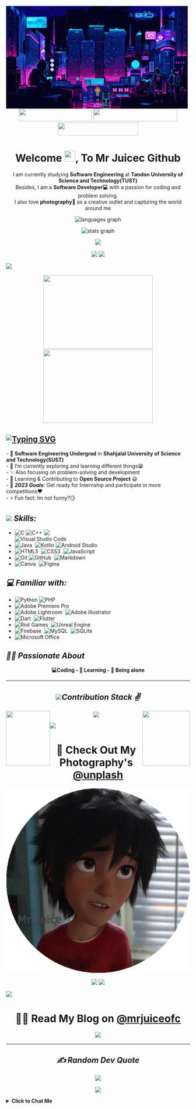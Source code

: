 <img align='center' src= "images/header.gif">
<div align="center">
<a href = "https://drive.google.com/file/d/1kLgjjzp-QV0_T0wh7G2JMoD9wPOvtpkG/view?usp=sharing" ><img src="https://img.shields.io/badge/My%20CV-%40Mr Juice-blue" width="200" height="35"></a>
<a href = "https://medium.com/me/stories/public" ><img src="https://img.shields.io/badge/Medium-Check%20My%20Blog-brightgreen" width="230" height="35"></a>
<a href = "https://mr-juice.vercel.app/" ><img src="https://img.shields.io/badge/Website-My%20Portfolio-red" width="220"height="35"></a>
</div>


<h1 align="center">Welcome <img src="https://media.giphy.com/media/hvRJCLFzcasrR4ia7z/giphy.gif" width="30px" height="30px">, To Mr Juicec Github </h1>


<p align="center" width="150px"> 
 I am currently studying <b>Software Engineering</b> at <b>Tandon University of Science and Technology(TUST)</b> <br>
 Besides, I am a <b>Software Developer💻</b> with a passion for coding and problem solving.<br>
 I also love <b>photography📸</b> as a creative outlet and capturing the world around me
</p>


 


<p align='center'>
<img src="https://github-readme-stats.vercel.app/api/top-langs?locale=en&hide_title=false&layout=compact&card_width=320&langs_count=8&theme=moltack&hide_border=false&username=mrjuice01"  width="450" height="180" alt="languages graph"  />
</p>

<p align='center'>
<img src="https://github-readme-stats.vercel.app/api?username=mrjuice01&theme=moltack&show_icons=true"  width="45%" alt="stats graph"  />
</p>
 
<p align="center">
<a herf = "https://wakatime.com/@mrjuice01">
<img src="https://github-readme-stats.vercel.app/api/wakatime?username=mrjuice01&theme=moltack&hide_border=true&layout=compact&hide_title=true&langs_count=14&range=all_time"  width="58%" /></a>
</p>
 
<p align="center">
<img width="40%" src="http://github-profile-summary-cards.vercel.app/api/cards/repos-per-language?username=mrjuice01&theme=moltack"  />
    
 <img width="40%" src="http://github-profile-summary-cards.vercel.app/api/cards/most-commit-language?username=mrjuice01&theme=moltack"  />
</p>

 <img src="https://user-images.githubusercontent.com/73097560/115834477-dbab4500-a447-11eb-908a-139a6edaec5c.gif">
<br>

<p align='center'>
<img src="https://camo.githubusercontent.com/cae12fddd9d6982901d82580bdf321d81fb299141098ca1c2d4891870827bf17/68747470733a2f2f6d69726f2e6d656469756d2e636f6d2f6d61782f313336302f302a37513379765349765f7430696f4a2d5a2e676966" width="300px" height="200">
<img src="https://media.giphy.com/media/qgQUggAC3Pfv687qPC/giphy.gif" width="300px" height="200">
</p>

## [![Typing SVG](https://readme-typing-svg.demolab.com?font=Fira+Code&weight=600&size=22&pause=1000&color=51C1F7&width=470&lines=I'm+Mr+Juice;I'm+a+Software+Engineering+Student;I'm+a+Software+Developer+;I'm+a+Full+Stark+Developer+;I'm+a+Youtuber+;I'm+a+Freelancer+;I'm+a+Blogger)](https://git.io/typing-svg)

<p align='left'>
- 🔭 <b>Software Engineering Undergrad</b> in <b>Shahjalal University of Science and Technology(SUST)</b><br>
- 🌱 I’m currently exploring and learning different things😁<br>
- ✨ Also focusing on problem-solving and development <br>
- 👯 Learning & Contributing to <b>Open Source Project</b> 😃<br>
- 🥅 <i><b>2023 Goals</b></i>: Get ready for Internship and participate in more competitions❤️ <br>
- ⚡ Fun fact: Im not funny?😏<br>
</p>

## <img src="https://media2.giphy.com/media/QssGEmpkyEOhBCb7e1/giphy.gif?cid=ecf05e47a0n3gi1bfqntqmob8g9aid1oyj2wr3ds3mg700bl&rid=giphy.gif" width ="27"><i> Skills:      </i>      

<p align = 'right'>
<img align='right' src="https://media.giphy.com/media/ZVik7pBtu9dNS/giphy.gif" width="400px">
</p>

- ![C](https://img.shields.io/badge/c-%2300599C.svg?style=for-the-badge&logo=c&logoColor=white)&nbsp;![C++](https://img.shields.io/badge/c++-%2300599C.svg?style=for-the-badge&logo=c%2B%2B&logoColor=white)&nbsp;![Visual Studio Code](https://img.shields.io/badge/Visual%20Studio%20Code-0078d7.svg?style=for-the-badge&logo=visual-studio-code&logoColor=white)
- ![Java](https://img.shields.io/badge/Java-ED8B00?style=for-the-badge&logo=java&logoColor=white)&nbsp; ![Kotlin](https://img.shields.io/badge/kotlin-%237F52FF.svg?style=for-the-badge&logo=kotlin&logoColor=white)&nbsp;![Android Studio](https://img.shields.io/badge/Android%20Studio-3DDC84.svg?style=for-the-badge&logo=android-studio&logoColor=white)
- ![HTML5](https://img.shields.io/badge/html5-%23E34F26.svg?style=for-the-badge&logo=html5&logoColor=white)&nbsp; ![CSS3](https://img.shields.io/badge/css3-%231572B6.svg?style=for-the-badge&logo=css3&logoColor=white)&nbsp; ![JavaScript](https://img.shields.io/badge/javascript-%23323330.svg?style=for-the-badge&logo=javascript&logoColor=%23F7DF1E)
- ![Git](https://img.shields.io/badge/git-%23F05033.svg?style=for-the-badge&logo=git&logoColor=white)&nbsp;![GitHub](https://img.shields.io/badge/github-%23121011.svg?style=for-the-badge&logo=github&logoColor=white)&nbsp; ![Markdown](https://img.shields.io/badge/markdown-%23000000.svg?style=for-the-badge&logo=markdown&logoColor=white)
- ![Canva](https://img.shields.io/badge/Canva-%2300C4CC.svg?style=for-the-badge&logo=Canva&logoColor=white)&nbsp; ![Figma](https://img.shields.io/badge/figma-%23F24E1E.svg?style=for-the-badge&logo=figma&logoColor=white)


## <i>💻 Familiar with: </i>

<p align = 'right'>
</p>

- ![Python](https://img.shields.io/badge/python-3670A0?style=for-the-badge&logo=python&logoColor=ffdd54)&nbsp;![PHP](https://img.shields.io/badge/php-%23777BB4.svg?style=for-the-badge&logo=php&logoColor=white)
- ![Adobe Premiere Pro](https://img.shields.io/badge/Adobe%20Premiere%20Pro-9999FF.svg?style=for-the-badge&logo=Adobe%20Premiere%20Pro&logoColor=white)
- ![Adobe Lightroom](https://img.shields.io/badge/Adobe%20Lightroom-31A8FF.svg?style=for-the-badge&logo=Adobe%20Lightroom&logoColor=white)&nbsp; ![Adobe Illustrator](https://img.shields.io/badge/adobe%20illustrator-%23FF9A00.svg?style=for-the-badge&logo=adobe%20illustrator&logoColor=white)
- ![Dart](https://img.shields.io/badge/dart-%230175C2.svg?style=for-the-badge&logo=dart&logoColor=white)&nbsp; ![Flutter](https://img.shields.io/badge/Flutter-%2302569B.svg?style=for-the-badge&logo=Flutter&logoColor=white)
- ![Riot Games](https://img.shields.io/badge/riotgames-D32936.svg?style=for-the-badge&logo=riotgames&logoColor=white)&nbsp; ![Unreal Engine](https://img.shields.io/badge/unrealengine-%23313131.svg?style=for-the-badge&logo=unrealengine&logoColor=white)
- ![Firebase](https://img.shields.io/badge/Firebase-039BE5?style=for-the-badge&logo=Firebase&logoColor=white)&nbsp; ![MySQL](https://img.shields.io/badge/mysql-%2300f.svg?style=for-the-badge&logo=mysql&logoColor=white)&nbsp; ![SQLite](https://img.shields.io/badge/sqlite-%2307405e.svg?style=for-the-badge&logo=sqlite&logoColor=white)
- ![Microsoft Office](https://img.shields.io/badge/Microsoft_Office-D83B01?style=for-the-badge&logo=microsoft-office&logoColor=white)

 
## <i>🙋‍♂️ Passionate About </i> 
<p align = 'center'>
<b>💻Coding - 📕 Learning - 👦 Being alone </b>
</p>


<hr>
<h2 align="center"><b><i><img src="https://media.giphy.com/media/iY8CRBdQXODJSCERIr/giphy.gif" width="35">Contribution Stack ✌️</i></b> </h2>
<p align="center">
<img align="left" src="https://media.tenor.com/l6hqyRVn4cwAAAAj/doctor-strange-in-the-multiverse-of-madness-doctor-strange.gif" width="120px" height="150px">
<img align="center" src="https://github-readme-streak-stats.herokuapp.com/?user=mrjuice01&theme=gotham&count_private=true" >
<img align="right" src="https://media.tenor.com/mmlF_mTw310AAAAj/doctor-strange-in-the-multiverse-of-madness-doctor-strange.gif"  width="130px" height="150px">
</p>
<!-- <p align="center">
<img align="center" src="https://github-readme-activity-graph.cyclic.app/graph?username=mrjuice01&theme=gotham" width="700" >
</p> -->

<img src="https://user-images.githubusercontent.com/73097560/115834477-dbab4500-a447-11eb-908a-139a6edaec5c.gif">
<br> 
 

<div align="center">
<h1> 📸 Check Out My Photography's <a href = "https://unsplash.com/@mrjuice01" >@unplash</a></h1>
</div>

<!-- ![myimge](1.png)
![myimge](2.png) -->
![e](images/Photography/3.gif)
 
<p align='center'>
<!-- <a href="https://twitter.com/mr_juice7" target="blank"><img src="https://img.shields.io/twitter/follow/Mr.Juice?logo=twitter&style=for-the-badge" alt="Mr.Juice" /></a>  -->
<a href="https://twitter.com/mr_juice7" target="blank"><img src="https://i.postimg.cc/zG8t3bpb/button-1.png" /></a> 
<a href="https://www.instagram.com/mr_juice7/" target="blank"><img src="https://i.postimg.cc/Qd6Y0W2r/button.png"  /></a> 
</p>

<img src="https://user-images.githubusercontent.com/73097560/115834477-dbab4500-a447-11eb-908a-139a6edaec5c.gif">
<br> 

<div align="center">
<h1>✍🏻 Read My Blog on <a href = "https://mrjuice-ofc.vercel.app/" >@mrjuiceofc</a></h1>
 
<a href = "https://medium.com/@sumontasaha80" ><img src="https://i.postimg.cc/26PZ6zS0/gg.png"></a>
</div>
 
<hr>
<p align='center'>
</p>

<h2 align="center"><b><i>✍️ Random Dev Quote</i></b> </h2>
<p align = 'center'>
<img align='center' src="https://media.giphy.com/media/hrSFdM4rg8VFpXyz2m/giphy.gif" width="400px">
</p>
<p align="center">
<img align = "center" src="https://quotes-github-readme.vercel.app/api?type=horizontal&theme=radical">
</p>

<!-- Contact Mr Juice -->
<b><details><summary>Click to Chat Me</summary></b>

## <i>📞 Connect with Mr Juice 

<div align="left">
  <a href="mailto:mrjuice017@gmail.com?subject=Want%20to%20contact%20you%20from%20github" target="_blank">
    <img src="https://raw.githubusercontent.com/maurodesouza/profile-readme-generator/master/src/assets/icons/social/gmail/default.svg" width="42" height="30" alt="gmail logo"  />
  </a>
  <a href="https://www.facebook.com/profile.php?id=100080634577978" target="_blank">
    <img src="https://raw.githubusercontent.com/maurodesouza/profile-readme-generator/master/src/assets/icons/social/facebook/default.svg" width="42" height="30" alt="facebook logo"  />
  </a>
  <a href="https://instagram.com/mr_juice7" target="_blank">
    <img src="https://raw.githubusercontent.com/maurodesouza/profile-readme-generator/master/src/assets/icons/social/instagram/default.svg" width="42" height="30" alt="instagram logo"  />
  </a>
  <a href="https://www.linkedin.com/in/mrjuiceofc/" target="_blank">
    <img src="https://raw.githubusercontent.com/maurodesouza/profile-readme-generator/master/src/assets/icons/social/linkedin/default.svg" width="42" height="30" alt="linkedin logo"  />
  </a>
  <a href="https://wa.me/+263780699988" target="_blank">
    <img src="https://raw.githubusercontent.com/maurodesouza/profile-readme-generator/master/src/assets/icons/social/whatsapp/default.svg" width="42" height="30" alt="whatsapp logo"  />
  </a>
  <a href="https://twitter.com/mr_juice7" target="_blank">
    <img src="https://raw.githubusercontent.com/maurodesouza/profile-readme-generator/master/src/assets/icons/social/twitter/default.svg" width="42" height="30" alt="twitter logo"  />
  </a>
  <a href="https://www.youtube.com/@mrjuiceofc" target="_blank">
    <img src="https://raw.githubusercontent.com/maurodesouza/profile-readme-generator/master/src/assets/icons/social/youtube/default.svg" width="42" height="30" alt="youtube logo"  />
  </a>
</div>


<br>
 
<!-- Text Animation -->
<!-- <img height="120" alt="Wishing you Good Luck 🤞" width="100%" src="https://raw.githubusercontent.com/BrunnerLivio/brunnerlivio/master/images/marquee.svg" /> -->
